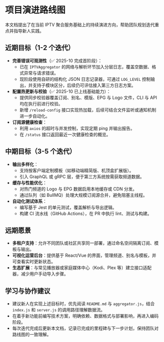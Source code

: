 # 项目演进路线图

本文档提出了在当前 IPTV 聚合服务基础上的持续演进方向，帮助团队规划迭代重点并指导新人实践。

## 近期目标（1-2 个迭代）

- **完善错误可观测性**（✅ 2025-10 完成首阶段）：
  - 已在 `IPTVAggregator` 的网络与解析环节加入分层日志，覆盖空数据、格式异常与请求错误。
  - 现阶段使用自研的结构化 JSON 日志记录器，可通过 `LOG_LEVEL` 控制输出，并支持子模块区分，后续仍可评估接入第三方日志方案。
- **配置热更新与校验**（✅ 2025-10 已上线基础能力）：
  - 提供同步校验器覆盖订阅、别名、模版、EPG 与 Logo 文件，CLI 与 API 均在执行前进行校验。
  - 新增 `/reload-config` 接口实现热加载，后续可结合文件监听或通知机制进一步自动化。
- **订阅源健康检查**：
  - 利用 `axios` 的超时与并发控制，实现定期 ping 并输出报告。
  - 在 `/status` 接口返回最近一次健康检查的概览。

## 中期目标（3-5 个迭代）

- **输出多样化**：
  - 支持按客户端定制模板（如移动端精简版、机顶盒扩展版）。
  - 引入 GraphQL 或 gRPC 层，便于第三方系统按需获取频道数据。
- **缓存与性能优化**：
  - 对热门频道的 Logo 与 EPG 数据启用本地缓存或 CDN 分发。
  - 通过队列（如 BullMQ）处理大规模订阅源合并，避免阻塞主线程。
- **自动化测试体系**：
  - 编写基于 Jest 的单元测试，覆盖解析与导出逻辑。
  - 构建 CI 流水线（GitHub Actions），在 PR 中执行 lint、测试与构建。

## 远期愿景

- **多租户支持**：允许不同团队或社区共享同一部署，通过命名空间隔离订阅、模板与输出。
- **可视化运营后台**：提供基于 React/Vue 的界面，管理频道、别名与模板，并可查看实时更新状态。
- **生态扩展**：与常见播放器或家庭媒体中心（Kodi、Plex 等）建立接口适配器，减少用户手动导入步骤。

## 学习与协作建议

- 建议新人在实现上述目标时，优先阅读 `README.md` 与 `aggregator.js`，结合 `index.js` 和 `server.js` 的调用路径理解数据流。
- 在着手新功能前编写技术方案，明确依赖、数据格式与部署影响，再进入编码阶段。
- 每次迭代完成后更新本文档，记录已完成的里程碑与下一步计划，保持团队对路线图的一致理解。


